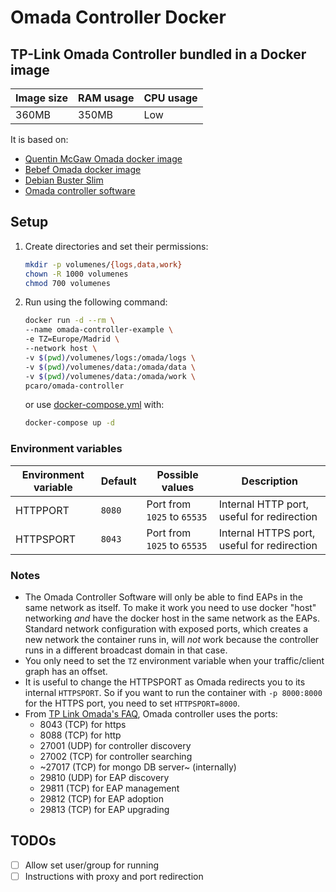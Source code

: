 # Omada Controller Docker

## TP-Link Omada Controller bundled in a Docker image

| Image size | RAM usage | CPU usage |
| --- | --- | --- |
| 360MB | 350MB | Low |

It is based on:

- [Quentin McGaw Omada docker image](https://github.com/qdm12/omada)
- [Bebef Omada docker image](https://bitbucket.org/bebef/omada-controller-in-docker)
- [Debian Buster Slim](https://hub.docker.com/_/debian)
- [Omada controller software](https://www.tp-link.com/us/support/download/eap-controller/#Controller_Software)

## Setup

1. Create directories and set their permissions:

    ```sh
    mkdir -p volumenes/{logs,data,work}
    chown -R 1000 volumenes
    chmod 700 volumenes
    ```

1. Run using the following command:

    ```sh
    docker run -d --rm \
    --name omada-controller-example \
    -e TZ=Europe/Madrid \
    --network host \
    -v $(pwd)/volumenes/logs:/omada/logs \
    -v $(pwd)/volumenes/data:/omada/data \
    -v $(pwd)/volumenes/data:/omada/work \
    pcaro/omada-controller
    ```

    or use [docker-compose.yml](https://github.com/pcaro/omada-controller/blob/master/docker-compose.yml) with:

    ```sh
    docker-compose up -d
    ```

### Environment variables

| Environment variable | Default | Possible values | Description |
| --- | --- | --- | --- |
| HTTPPORT | `8080` | Port from `1025` to `65535` | Internal HTTP port, useful for redirection |
| HTTPSPORT | `8043` | Port from `1025` to `65535` | Internal HTTPS port, useful for redirection |

### Notes

- The Omada Controller Software will only be able to find EAPs in the same network as itself.
To make it work you need to use docker "host" networking _and_ have the docker host
in the same network as the EAPs. Standard network configuration with exposed ports,
which creates a new network the container runs in,
will _not_ work because the controller runs in a different broadcast domain in that case.
- You only need to set the `TZ` environment variable when your traffic/client graph has an offset.
- It is useful to change the HTTPSPORT as Omada redirects you to its internal `HTTPSPORT`.
So if you want to run the container with `-p 8000:8000` for the HTTPS port, you need to set `HTTPSPORT=8000`.
- From [TP Link Omada's FAQ](https://www.tp-link.com/us/support/faq/865), Omada controller uses the ports:
  - 8043 (TCP) for https
  - 8088 (TCP) for http
  - 27001 (UDP) for controller discovery
  - 27002 (TCP) for controller searching
  - ~27017 (TCP) for mongo DB server~ (internally)
  - 29810 (UDP) for EAP discovery
  - 29811 (TCP) for EAP management
  - 29812 (TCP) for EAP adoption
  - 29813 (TCP) for EAP upgrading

## TODOs

- [ ] Allow set user/group for running
- [ ] Instructions with proxy and port redirection
